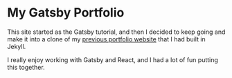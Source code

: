 # My Gatsby Portfolio

This site started as the Gatsby tutorial, and then I decided to keep going and make it into a clone of my [previous portfolio website](https://github.com/jimappleg8/jims-portfolio) that I had built in Jekyll.

I really enjoy working with Gatsby and React, and I had a lot of fun putting this together.

